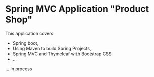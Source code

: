 # Spring MVC Application "Product Shop"

This application covers:
- Spring boot,
- Using Maven to build Spring Projects,
- Spring MVC and Thymeleaf with Bootstrap CSS
- ...

... in process
